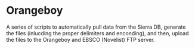 # Orangeboy
 A series of scripts to automatically pull data from the Sierra DB, generate the files (inlucding the proper delimiters and enconding), and then, upload the files to the Orangeboy and EBSCO (Novelist) FTP server.
